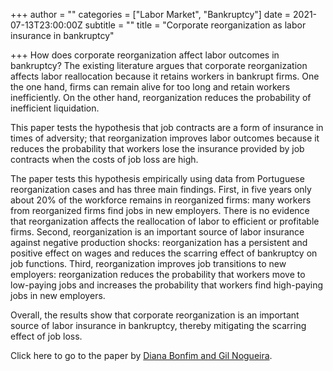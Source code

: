 +++
author = ""
categories = ["Labor Market", "Bankruptcy"]
date = 2021-07-13T23:00:00Z
subtitle = ""
title = "Corporate reorganization as labor insurance in bankruptcy"

+++
How does corporate reorganization affect labor outcomes in bankruptcy? The existing literature argues that corporate reorganization affects labor reallocation because it retains workers in bankrupt firms. One the one hand, firms can remain alive for too long and retain workers inefficiently. On the other hand, reorganization reduces the probability of inefficient liquidation.

This paper tests the hypothesis that job contracts are a form of insurance in times of adversity; that reorganization improves labor outcomes because it reduces the probability that workers lose the insurance provided by job contracts when the costs of job loss are high.

The paper tests this hypothesis empirically using data from Portuguese reorganization cases and has three main findings. First, in five years only about 20% of the workforce remains in reorganized firms: many workers from reorganized firms find jobs in new employers. There is no evidence that reorganization affects the reallocation of labor to efficient or profitable firms. Second, reorganization is an important source of labor insurance against negative production shocks: reorganization has a persistent and positive effect on wages and reduces the scarring effect of bankruptcy on job functions. Third, reorganization improves job transitions to new employers: reorganization reduces the probability that workers move to low-paying jobs and increases the probability that workers find high-paying jobs in new employers.

Overall, the results show that corporate reorganization is an important source of labor insurance in bankruptcy, thereby mitigating the scarring effect of job loss.

Click here to go to the paper by [Diana Bonfim and Gil Nogueira](https://papers.ssrn.com/sol3/papers.cfm?abstract_id=3761746).